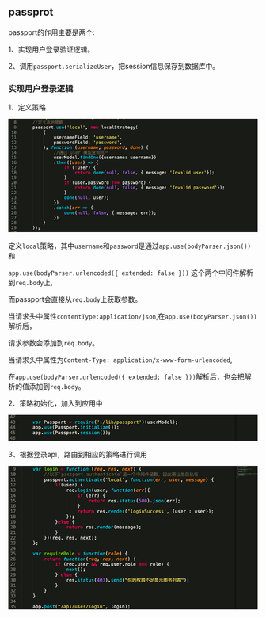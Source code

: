 ## passprot

passport的作用主要是两个:

1、实现用户登录验证逻辑。

2、调用`passport.serializeUser`，把session信息保存到数据库中。

### 实现用户登录逻辑

1、定义策略

![lib/passport.js](../pictures/passport1.png)

定义`local`策略，其中`username`和`password`是通过`app.use(bodyParser.json())`和

`app.use(bodyParser.urlencoded({ extended: false }))` 这个两个中间件解析到`req.body`上,

而passport会直接从`req.body`上获取参数。

当请求头中属性`contentType:application/json`,在`app.use(bodyParser.json())`解析后，

请求参数会添加到`req.body`。

当请求头中属性为`Content-Type: application/x-www-form-urlencoded`,

在`app.use(bodyParser.urlencoded({ extended: false }))`解析后，也会把解析的值添加到`req.body`。


2、策略初始化，加入到应用中

![index.js](../pictures/passport2.png)

3、根据登录api，路由到相应的策略进行调用

![api.js](../pictures/passport3.png)